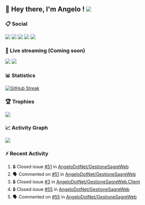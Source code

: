 ## :wave: Hey there, I'm Angelo ! ![](https://img.shields.io/badge/Intel%20Core_i5_12th-0071C5?logo=intel&logoColor=white&style=for-the-badge)

### :clipboard: Social
[![](https://img.shields.io/badge/LinkedIn-0077B5?style=for-the-badge&logo=linkedin&logoColor=white)](https://linkedin.com/in/pirolaangelo)
[![](https://img.shields.io/badge/Twitter-1DA1F2?style=for-the-badge&logo=twitter&logoColor=white)](https://twitter.com/angeloit87)
[![](https://img.shields.io/badge/Instagram-E4405F?style=for-the-badge&logo=instagram&logoColor=white)](https://instagram.com/angeloit87)
[![](https://img.shields.io/badge/Docker-1071D3?style=for-the-badge&logo=Docker&logoColor=white)](https://hub.docker.com/u/angelo87dock)
[![](https://img.shields.io/badge/Telegram-2CA5E0?style=for-the-badge&logo=telegram&logoColor=white)](https://t.me/angeloit87)

### :loudspeaker: Live streaming (Coming soon)
[![](https://img.shields.io/badge/YouTube-FF0000?style=for-the-badge&logo=youtube&logoColor=white)](https://www.youtube.com/channel/UCJ19zdw2zsjy4HfL1Tvtksw)
[![](https://img.shields.io/badge/Twitch-9146FF?style=for-the-badge&logo=twitch&logoColor=white)](https://www.twitch.tv/angeloit87)

### :bar_chart: Statistics
[![GitHub Streak](https://streak-stats.demolab.com?user=angelodotnet&locale=it&date_format=j%2Fn%5B%2FY%5D)](https://git.io/streak-stats)
<!--
<p><img align="left" src="https://github-readme-stats.vercel.app/api/top-langs?username=angelodotnet&show_icons=true&locale=en&layout=compact" alt="angelodotnet" /></p>
<p>&nbsp;<img align="center" src="https://github-readme-stats.vercel.app/api?username=angelodotnet&show_icons=true&locale=en" alt="angelodotnet" /></p>
-->

### :trophy: Trophies
![](https://github-profile-trophy.vercel.app/?username=angelodotnet&theme=default)

### :chart_with_upwards_trend: Activity Graph
![](https://github-readme-activity-graph.vercel.app/graph?username=angelodotnet&theme=github)

### :zap: Recent Activity

<!--START_SECTION:activity-->
1. 🔒 Closed issue [#51](https://github.com/AngeloDotNet/GestioneSagreWeb/issues/51) in [AngeloDotNet/GestioneSagreWeb](https://github.com/AngeloDotNet/GestioneSagreWeb)
2. 🗣 Commented on [#51](https://github.com/AngeloDotNet/GestioneSagreWeb/issues/51#issuecomment-1862535834) in [AngeloDotNet/GestioneSagreWeb](https://github.com/AngeloDotNet/GestioneSagreWeb)
3. 🔒 Closed issue [#3](https://github.com/AngeloDotNet/GestioneSagreWeb.Client/issues/3) in [AngeloDotNet/GestioneSagreWeb.Client](https://github.com/AngeloDotNet/GestioneSagreWeb.Client)
4. 🔒 Closed issue [#55](https://github.com/AngeloDotNet/GestioneSagreWeb/issues/55) in [AngeloDotNet/GestioneSagreWeb](https://github.com/AngeloDotNet/GestioneSagreWeb)
5. 🗣 Commented on [#55](https://github.com/AngeloDotNet/GestioneSagreWeb/issues/55#issuecomment-1860275749) in [AngeloDotNet/GestioneSagreWeb](https://github.com/AngeloDotNet/GestioneSagreWeb)
<!--END_SECTION:activity-->
